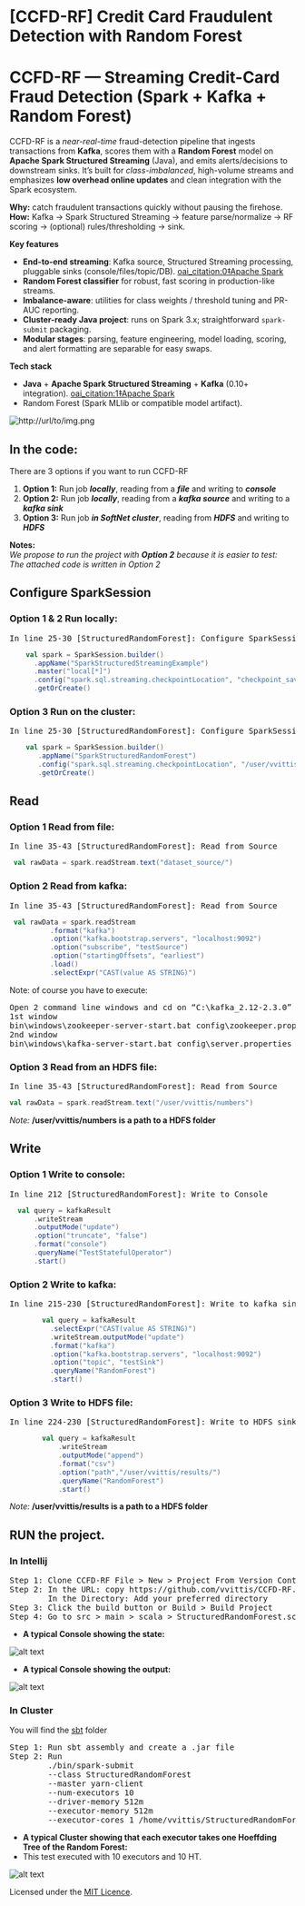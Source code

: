 # [CCFD-RF] Credit Card Fraudulent Detection with Random Forest

# CCFD-RF — Streaming Credit-Card Fraud Detection (Spark + Kafka + Random Forest)

CCFD-RF is a *near-real-time* fraud-detection pipeline that ingests transactions from **Kafka**, scores them with a **Random Forest** model on **Apache Spark Structured Streaming** (Java), and emits alerts/decisions to downstream sinks. It’s built for *class-imbalanced*, high-volume streams and emphasizes **low overhead online updates** and clean integration with the Spark ecosystem.

**Why:** catch fraudulent transactions quickly without pausing the firehose.  
**How:** Kafka → Spark Structured Streaming → feature parse/normalize → RF scoring → (optional) rules/thresholding → sink.

**Key features**
- **End-to-end streaming**: Kafka source, Structured Streaming processing, pluggable sinks (console/files/topic/DB).  [oai_citation:0‡Apache Spark](https://spark.apache.org/docs/3.5.1/structured-streaming-kafka-integration.html?utm_source=chatgpt.com)  
- **Random Forest classifier** for robust, fast scoring in production-like streams.  
- **Imbalance-aware**: utilities for class weights / threshold tuning and PR-AUC reporting.  
- **Cluster-ready Java project**: runs on Spark 3.x; straightforward `spark-submit` packaging.  
- **Modular stages**: parsing, feature engineering, model loading, scoring, and alert formatting are separable for easy swaps.

**Tech stack**
- **Java** + **Apache Spark Structured Streaming** + **Kafka** (0.10+ integration).  [oai_citation:1‡Apache Spark](https://spark.apache.org/docs/3.5.1/structured-streaming-kafka-integration.html?utm_source=chatgpt.com)
- Random Forest (Spark MLlib or compatible model artifact).


![http://url/to/img.png](https://github.com/vvittis/CCFD-RF/blob/master/images_readme/Kafka%20Source.png)


## In the code:
There are 3 options if you want to run CCFD-RF 
1. **Option 1:** Run job  _**locally**_, reading from a _**file**_ and writing to  _**console**_
2. **Option 2:** Run job  _**locally**_, reading from a  _**kafka source**_ and writing to a  _**kafka sink**_
3. **Option 3:** Run job  _**in SoftNet cluster**_, reading from  _**HDFS**_ and writing to  _**HDFS**_

**Notes:** <br>
_We propose to run the project with _**Option 2**_ because it is easier to test:_ <br>
_The attached code is written in Option 2_

## Configure SparkSession
### Option 1 & 2 Run locally:
<pre>
In line 25-30 [StructuredRandomForest]: Configure SparkSession variable
</pre>
```scala
    val spark = SparkSession.builder()
      .appName("SparkStructuredStreamingExample")
      .master("local[*]")
      .config("spark.sql.streaming.checkpointLocation", "checkpoint_saves/")
      .getOrCreate()
```
### Option 3 Run on the cluster:
<pre>
In line 25-30 [StructuredRandomForest]: Configure SparkSession variable
</pre>
```scala
    val spark = SparkSession.builder()
       .appName("SparkStructuredRandomForest")
       .config("spark.sql.streaming.checkpointLocation", "/user/vvittis")
       .getOrCreate()
```
## Read
### Option 1 Read from file:
<pre>
In line 35-43 [StructuredRandomForest]: Read from Source
</pre>
```scala
 val rawData = spark.readStream.text("dataset_source/")
```
### Option 2 Read from kafka:
<pre>
In line 35-43 [StructuredRandomForest]: Read from Source
</pre>
```scala
 val rawData = spark.readStream
          .format("kafka")
          .option("kafka.bootstrap.servers", "localhost:9092")
          .option("subscribe", "testSource")
          .option("startingOffsets", "earliest")
          .load()
          .selectExpr("CAST(value AS STRING)")
```
Note: of course you have to execute:
<pre>
Open 2 command line windows and cd on “C:\kafka_2.12-2.3.0”
1st window
bin\windows\zookeeper-server-start.bat config\zookeeper.properties
2nd window
bin\windows\kafka-server-start.bat config\server.properties
</pre>
### Option 3 Read from an HDFS file:
<pre>
In line 35-43 [StructuredRandomForest]: Read from Source
</pre>
```scala
val rawData = spark.readStream.text("/user/vvittis/numbers")
```
_Note:_ **/user/vvittis/numbers is a path to a HDFS folder**

## Write
### Option 1 Write to console:
<pre>
In line 212 [StructuredRandomForest]: Write to Console
</pre>
```scala
  val query = kafkaResult
      .writeStream
      .outputMode("update")
      .option("truncate", "false")
      .format("console")
      .queryName("TestStatefulOperator")
      .start()
```
### Option 2 Write to kafka:
<pre>
In line 215-230 [StructuredRandomForest]: Write to kafka sink
</pre>
```scala
        val query = kafkaResult
          .selectExpr("CAST(value AS STRING)")
          .writeStream.outputMode("update")
          .format("kafka")
          .option("kafka.bootstrap.servers", "localhost:9092")
          .option("topic", "testSink")
          .queryName("RandomForest")
          .start()
```
### Option 3 Write to HDFS file:
<pre>
In line 224-230 [StructuredRandomForest]: Write to HDFS sink
</pre>
```scala
        val query = kafkaResult
            .writeStream
            .outputMode("append")
            .format("csv")
            .option("path","/user/vvittis/results/")          
            .queryName("RandomForest")
            .start()
```
_Note:_ **/user/vvittis/results is a path to a HDFS folder**
## RUN the project. 
### In Intellij 
<pre>
Step 1: Clone CCFD-RF File > New > Project From Version Control... 
Step 2: In the URL: copy https://github.com/vvittis/CCFD-RF.git 
        In the Directory: Add your preferred directory
Step 3: Click the build button or Build > Build Project
Step 4: Go to src > main > scala > StructuredRandomForest.scala and click Run
</pre>
* **A typical Console showing the state:**

![alt text](images_readme/Job1_locally_run_showing_init_trees.JPG)
* **A typical Console showing the output:**

![alt text](images_readme/Job1_locally_run_showing_some_typical_results.PNG)


### In Cluster 
You will find the [sbt](sbt) folder 
<pre>
Step 1: Run sbt assembly and create a .jar file
Step 2: Run
        ./bin/spark-submit 
        --class StructuredRandomForest 
        --master yarn-client 
        --num-executors 10 
        --driver-memory 512m 
        --executor-memory 512m 
        --executor-cores 1 /home/vvittis/StructuredRandomForest-assembly-0.1.jar
</pre>
* **A typical Cluster showing that each executor takes one Hoeffding Tree of the Random Forest:**
* This test executed with 10 executors and 10 HT.

![alt text](images_readme/cluster.PNG)
 
Licensed under the [MIT Licence](LICENSE).


